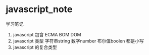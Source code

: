 # javascript_note
学习笔记
1. javascript 包含 ECMA BOM DOM
2. javascript 类型 字符串string 数字number 布尔值boolen 都是小写
3. javascript 的复合类型 
 
